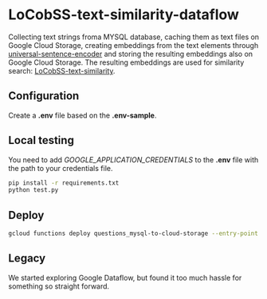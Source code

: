 # LoCobSS-text-similarity-dataflow
Collecting text strings froma MYSQL database, caching them as text files on Google Cloud Storage, creating embeddings from the text elements through [universal-sentence-encoder](https://tfhub.dev/google/universal-sentence-encoder/4) and storing the resulting embeddings also on Google Cloud Storage. The resulting embeddings are used for similarity search: [LoCobSS-text-similarity](https://github.com/sebastian-meier/LoCobSS-text-similarity).

## Configuration
Create a **.env** file based on the **.env-sample**.

## Local testing
You need to add *GOOGLE_APPLICATION_CREDENTIALS* to the **.env** file with the path to your credentials file.
```bash
pip install -r requirements.txt
python test.py
```

## Deploy
```bash
gcloud functions deploy questions_mysql-to-cloud-storage --entry-point main --runtime python38 --trigger-http --region europe-west3 --memory 4G
```

## Legacy
We started exploring Google Dataflow, but found it too much hassle for something so straight forward.